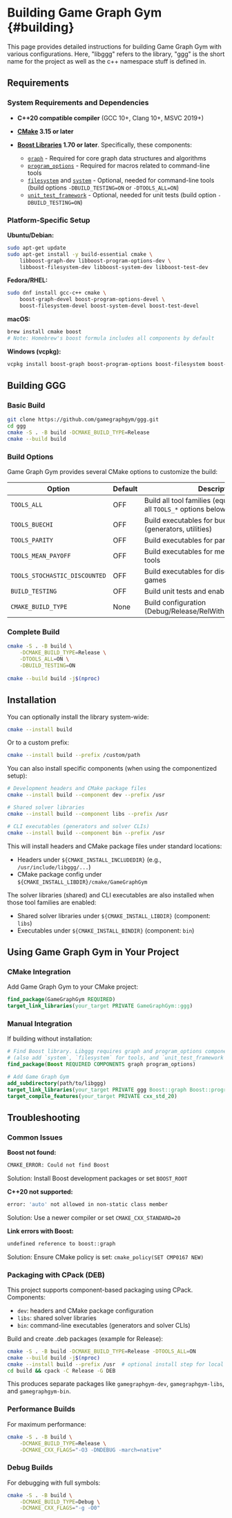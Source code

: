 # Building Game Graph Gym {#building}

This page provides detailed instructions for building Game Graph Gym with various configurations.
Here, "libggg" refers to the library, "ggg" is the short name for the project as well as the c++ namespace stuff is defined in.

## Requirements

### System Requirements and Dependencies

- **C++20 compatible compiler** (GCC 10+, Clang 10+, MSVC 2019+)
- **[CMake](https://cmake.org/) 3.15 or later**
- **[Boost Libraries](https://www.boost.org/) 1.70 or later**. Specifically, these components:

    - [`graph`](https://www.boost.org/doc/libs/release/libs/graph/) - Required for core graph data structures and algorithms
    - [`program_options`](https://www.boost.org/doc/libs/release/libs/program_options/) - Required for macros related to command-line tools
    - [`filesystem`](https://www.boost.org/doc/libs/release/libs/filesystem/) and [`system`](https://www.boost.org/doc/libs/release/libs/system/) - Optional, needed for command-line tools (build options `-DBUILD_TESTING=ON` or `-DTOOLS_ALL=ON`)
    - [`unit_test_framework`](https://www.boost.org/doc/libs/release/libs/test/) - Optional, needed for unit tests (build option `-DBUILD_TESTING=ON`)

### Platform-Specific Setup

**Ubuntu/Debian:**

```bash
sudo apt-get update
sudo apt-get install -y build-essential cmake \
    libboost-graph-dev libboost-program-options-dev \
    libboost-filesystem-dev libboost-system-dev libboost-test-dev
```

**Fedora/RHEL:**

```bash
sudo dnf install gcc-c++ cmake \
    boost-graph-devel boost-program-options-devel \
    boost-filesystem-devel boost-system-devel boost-test-devel
```

**macOS:**

```bash
brew install cmake boost
# Note: Homebrew's boost formula includes all components by default
```

**Windows (vcpkg):**

```bash
vcpkg install boost-graph boost-program-options boost-filesystem boost-system boost-test
```


## Building GGG

### Basic Build

```bash
git clone https://github.com/gamegraphgym/ggg.git
cd ggg
cmake -S . -B build -DCMAKE_BUILD_TYPE=Release
cmake --build build
```

### Build Options

Game Graph Gym provides several CMake options to customize the build:

| Option | Default | Description |
|--------|---------|-------------|
| `TOOLS_ALL` | OFF | Build all tool families (equivalent to enabling all `TOOLS_*` options below) |
| `TOOLS_BUECHI` | OFF | Build executables for buechi game tools (generators, utilities) |
| `TOOLS_PARITY` | OFF | Build executables for parity game tools |
| `TOOLS_MEAN_PAYOFF` | OFF | Build executables for mean-payoff game tools |
| `TOOLS_STOCHASTIC_DISCOUNTED` | OFF | Build executables for discounted stochastic games |
| `BUILD_TESTING` | OFF | Build unit tests and enable CTest integration |
| `CMAKE_BUILD_TYPE` | None | Build configuration (Debug/Release/RelWithDebInfo/MinSizeRel) |

### Complete Build

```bash
cmake -S . -B build \
    -DCMAKE_BUILD_TYPE=Release \
    -DTOOLS_ALL=ON \
    -DBUILD_TESTING=ON
    
cmake --build build -j$(nproc)
```

## Installation

You can optionally install the library system-wide:

```bash
cmake --install build
```

Or to a custom prefix:

```bash
cmake --install build --prefix /custom/path
```

You can also install specific components (when using the componentized setup):

```bash
# Development headers and CMake package files
cmake --install build --component dev --prefix /usr

# Shared solver libraries
cmake --install build --component libs --prefix /usr

# CLI executables (generators and solver CLIs)
cmake --install build --component bin --prefix /usr
```

This will install headers and CMake package files under standard locations:

- Headers under `${CMAKE_INSTALL_INCLUDEDIR}` (e.g., `/usr/include/libggg/...`)
- CMake package config under `${CMAKE_INSTALL_LIBDIR}/cmake/GameGraphGym`

The solver libraries (shared) and CLI executables are also installed when those tool families are enabled:

- Shared solver libraries under `${CMAKE_INSTALL_LIBDIR}` (component: `libs`)
- Executables under `${CMAKE_INSTALL_BINDIR}` (component: `bin`)

## Using Game Graph Gym in Your Project

### CMake Integration

Add Game Graph Gym to your CMake project:

```cmake
find_package(GameGraphGym REQUIRED)
target_link_libraries(your_target PRIVATE GameGraphGym::ggg)
```

### Manual Integration

If building without installation:

```cmake
# Find Boost library. Libggg requires graph and program_options components 
# (also add `system`, `filesystem` for tools, and `unit_test_framework` for tests)
find_package(Boost REQUIRED COMPONENTS graph program_options)

# Add Game Graph Gym
add_subdirectory(path/to/libggg)
target_link_libraries(your_target PRIVATE ggg Boost::graph Boost::program_options)
target_compile_features(your_target PRIVATE cxx_std_20)
```

## Troubleshooting

### Common Issues

**Boost not found:**

```bash
CMAKE_ERROR: Could not find Boost
```

Solution: Install Boost development packages or set `BOOST_ROOT`

**C++20 not supported:**

```bash
error: 'auto' not allowed in non-static class member
```

Solution: Use a newer compiler or set `CMAKE_CXX_STANDARD=20`

**Link errors with Boost:**

```bash
undefined reference to boost::graph
```

Solution: Ensure CMake policy is set: `cmake_policy(SET CMP0167 NEW)`

### Packaging with CPack (DEB)

This project supports component-based packaging using CPack. Components:

- `dev`: headers and CMake package configuration
- `libs`: shared solver libraries
- `bin`: command-line executables (generators and solver CLIs)

Build and create .deb packages (example for Release):

```bash
cmake -S . -B build -DCMAKE_BUILD_TYPE=Release -DTOOLS_ALL=ON
cmake --build build -j$(nproc)
cmake --install build --prefix /usr  # optional install step for local testing
cd build && cpack -C Release -G DEB
```

This produces separate packages like `gamegraphgym-dev`, `gamegraphgym-libs`, and `gamegraphgym-bin`.

### Performance Builds

For maximum performance:

```bash
cmake -S . -B build \
    -DCMAKE_BUILD_TYPE=Release \
    -DCMAKE_CXX_FLAGS="-O3 -DNDEBUG -march=native"
```

### Debug Builds

For debugging with full symbols:

```bash
cmake -S . -B build \
    -DCMAKE_BUILD_TYPE=Debug \
    -DCMAKE_CXX_FLAGS="-g -O0"
```
